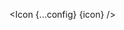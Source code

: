 <script lang="ts">
  import type { Component } from 'svelte';
  const config = {
    size: 30,
    color: '#FF5733'
  };
  import { Icon } from 'svelte-heros-v2';
  export let icon: Component;
</script>

<Icon {...config} {icon} />